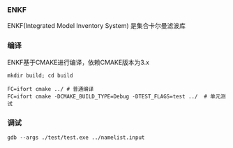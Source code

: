 ### ENKF

ENKF(Integrated Model Inventory System) 是集合卡尔曼滤波库

### 编译

ENKF基于CMAKE进行编译，依赖CMAKE版本为3.x

```
mkdir build; cd build

FC=ifort cmake ../ # 普通编译
FC=ifort cmake -DCMAKE_BUILD_TYPE=Debug -DTEST_FLAGS=test ../  # 单元测试

```

### 调试

```
gdb --args ./test/test.exe ../namelist.input
```

